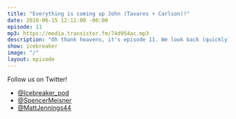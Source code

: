 ```yaml
---
title: "Everything is coming up John (Tavares + Carlson)!"
date: 2018-06-15 12:11:00 -06:00
episode: 11
mp3: https://media.transistor.fm/74d954ac.mp3
description: "Oh thank heavens, it's episode 11. We look back (quickly) at the Stanley Cup Finals, look towards the Draft, and explore possible signing/trade scenarios for Tavares, Carlson, the Islanders, Coyotes, Penguins... almost every team actually."
show: icebreaker
image: "/"
layout: episode
---
```


Follow us on Twitter!

* [@Icebreaker_pod](https://twitter.com/icebreaker_pod)
* [@SpencerMeisner](https://twitter.com/spencermeisner)
* [@MattJennings44](https://twitter.com/mattjennings44)
